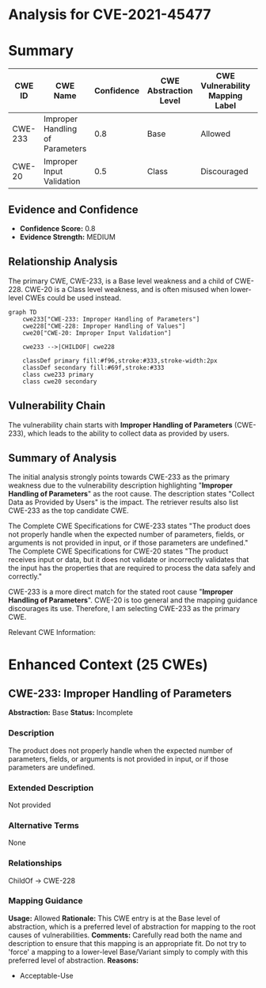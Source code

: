 # Analysis for CVE-2021-45477

# Summary
| CWE ID | CWE Name | Confidence | CWE Abstraction Level | CWE Vulnerability Mapping Label | CWE-Vulnerability Mapping Notes |
|---|---|---|---|---|---|
| CWE-233 | Improper Handling of Parameters | 0.8 | Base | Allowed | Primary CWE |
| CWE-20 | Improper Input Validation | 0.5 | Class | Discouraged | Secondary Candidate |

## Evidence and Confidence

*   **Confidence Score:** 0.8
*   **Evidence Strength:** MEDIUM

## Relationship Analysis
The primary CWE, CWE-233, is a Base level weakness and a child of CWE-228. CWE-20 is a Class level weakness, and is often misused when lower-level CWEs could be used instead.

```mermaid
graph TD
    cwe233["CWE-233: Improper Handling of Parameters"]
    cwe228["CWE-228: Improper Handling of Values"]
    cwe20["CWE-20: Improper Input Validation"]

    cwe233 -->|CHILDOF| cwe228
    
    classDef primary fill:#f96,stroke:#333,stroke-width:2px
    classDef secondary fill:#69f,stroke:#333
    class cwe233 primary
    class cwe20 secondary
```

## Vulnerability Chain
The vulnerability chain starts with **Improper Handling of Parameters** (CWE-233), which leads to the ability to collect data as provided by users.

## Summary of Analysis
The initial analysis strongly points towards CWE-233 as the primary weakness due to the vulnerability description highlighting "**Improper Handling of Parameters**" as the root cause. The description states "Collect Data as Provided by Users" is the impact.
The retriever results also list CWE-233 as the top candidate CWE.

The Complete CWE Specifications for CWE-233 states "The product does not properly handle when the expected number of parameters, fields, or arguments is not provided in input, or if those parameters are undefined."
The Complete CWE Specifications for CWE-20 states "The product receives input or data, but it does not validate or incorrectly validates that the input has the properties that are required to process the data safely and correctly."

CWE-233 is a more direct match for the stated root cause "**Improper Handling of Parameters**". CWE-20 is too general and the mapping guidance discourages its use. Therefore, I am selecting CWE-233 as the primary CWE.

Relevant CWE Information:

# Enhanced Context (25 CWEs)

## CWE-233: Improper Handling of Parameters
**Abstraction:** Base
**Status:** Incomplete

### Description
The product does not properly handle when the expected number of parameters, fields, or arguments is not provided in input, or if those parameters are undefined.

### Extended Description
Not provided

### Alternative Terms
None

### Relationships
ChildOf -> CWE-228

### Mapping Guidance
**Usage:** Allowed
**Rationale:** This CWE entry is at the Base level of abstraction, which is a preferred level of abstraction for mapping to the root causes of vulnerabilities.
**Comments:** Carefully read both the name and description to ensure that this mapping is an appropriate fit. Do not try to 'force' a mapping to a lower-level Base/Variant simply to comply with this preferred level of abstraction.
**Reasons:**
- Acceptable-Use
